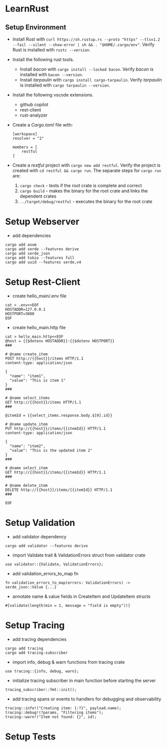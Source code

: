 # LearnRust

## Setup Environment

- Install Rust with `curl https://sh.rustup.rs --proto "https" --tlsv1.2 --fail --silent --show-error | sh && . "$HOME/.cargo/env"`. Verify Rust is installed with `rustc --version`. 

- Install the following rust tools. 
  - Install *bacon* with `cargo install --locked bacon`. Verify *bacon* is installed with `bacon --version`. 
  - Install *tarpaulin* with `cargo install cargo-tarpaulin`. Verify *tarpaulin* is installed with `cargo tarpaulin --version`. 

- Install the following vscode extensions. 
    - github copilot 
    - rest-client 
    - rust-analyzer 

- Create a *Cargo.toml* file with: 

  ```
  [workspace]
  resolver = "2"

  members = [
      restful
  ]
  ```

- Create a *restful* project with `cargo new add restful`. Verify the project is created with `cd restful && cargo run`. The separate steps for `cargo run` are: 
  1. `cargo check` - tests if the root crate is complete and correct 
  2. `cargo build` - makes the binary for the root crate and links the dependent crates 
  3. `../target/debug/restful` - executes the binary for the root crate 

# Setup Webserver

- add dependencies
```
cargo add axum
cargo add serde --features derive
cargo add serde_json
cargo add tokio --features full
cargo add uuid --features serde,v4
```

# Setup Rest-Client

- create hello_main/.env file 
```
cat > .env<<EOF
HOSTADDR=127.0.0.1
HOSTPORT=3000
EOF
```

- create hello_main.http file
```
cat > hello_main.http<<EOF
@host = {{$dotenv HOSTADDR}}:{{$dotenv HOSTPORT}}
###

# @name create_item
POST http://{{host}}/items HTTP/1.1
content-type: application/json

{
  "name": "item1",
  "value": "This is item 1"
}
###

# @name select_items
GET http://{{host}}/items HTTP/1.1
###

@itemId = {{select_items.response.body.$[0].id}}

# @name update_item
PUT http://{{host}}/items/{{itemId}} HTTP/1.1
content-type: application/json

{
  "name": "item2",
  "value": "This is the updated item 2"
}
###

# @name select_item
GET http://{{host}}/items/{{itemId}} HTTP/1.1
###

# @name delete_item
DELETE http://{{host}}/items/{{itemId}} HTTP/1.1
###

EOF
```

# Setup Validation

- add validator dependency
```
cargo add validator --features derive
```

- import Validate trait & ValidationErrors struct from validator crate
```
use validator::{Validate, ValidationErrors};
```

- add validation_errors_to_map fn
```
fn validation_errors_to_map(errors: ValidationErrors) -> serde_json::Value {...}
```

- annotate name & value fields in CreateItem and UpdateItem structs
```
#[validate(length(min = 1, message = "field is empty"))]
```

# Setup Tracing

- add tracing dependencies
```
cargo add tracing
cargo add tracing-subscriber
```

- import info, debug & warn functions from tracing crate
```
use tracing::{info, debug, warn};
```

- initialize tracing subscriber in main function before starting the server
```
tracing_subscriber::fmt::init();
```

- add tracing spans or events to handlers for debugging and observability
```
tracing::info!("Creating item: {:?}", payload.name);
tracing::debug!(?params, "Filtering items");
tracing::warn!("Item not found: {}", id);
```

# Setup Tests